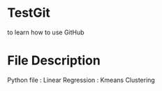 # TestGit
to learn how to use GitHub

# File Description
Python file 
	: Linear Regression
	: Kmeans Clustering